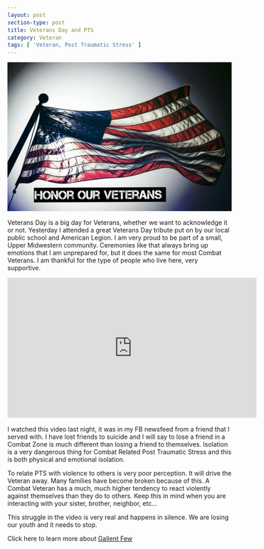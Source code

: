 ```yaml
---
layout: post
section-type: post
title: Veterans Day and PTS
category: Veteran
tags: [ 'Veteran, Post Traumatic Stress' ]
---
```


![Honor Veterans](/img/articles/vet.jpg)

Veterans Day is a big day for Veterans, whether we want to acknowledge it or not.  Yesterday I attended a great Veterans Day tribute put on by our local public school and American Legion.  I am very proud to be part of a small, Upper Midwestern community.  Ceremonies like that always bring up emotions that I am unprepared for, but it does the same for most Combat Veterans.  I am thankful for the type of people who live here, very supportive.


<iframe width="560" height="315" src="https://www.youtube.com/embed/BuvNOAutrBc" frameborder="0" allowfullscreen></iframe>

I watched this video last night, it was in my FB newsfeed from a friend that I served with.  I have lost friends to suicide and I will say to lose a friend in a Combat Zone is much different than losing a friend to themselves.  Isolation is a very dangerous thing for Combat Related Post Traumatic Stress and this is both physical and emotional isolation. 
 
To relate PTS with violence to others is very poor perception.  It will drive the Veteran away.  Many families have become broken because of this.  A Combat Veteran has a much, much higher tendency to react violently against themselves than they do to others.  Keep this in mind when you are interacting with your sister, brother, neighbor, etc…  

This struggle in the video is very real and happens in silence.  We are losing our youth and it needs to stop.

Click here to learn more about [Gallent Few](https://gallantfew.org/)
